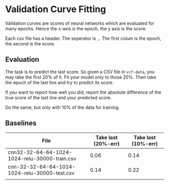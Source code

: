 # Validation Curve Fitting

Validation curves are scores of neural networks which are evaluated for many
epochs. Hence the x-axis is the epoch, the y axis is the score.

Each csv file has a header. The seperator is `,`. The first colum is the
epoch, the second is the score.


## Evaluation

The task is to predict the last score. So given a CSV file in `vcf-data`, you
may take the first 20% of it. Fit your model only to those 20%. Then take the
epoch of the last line and try to predict its score.

If you want to report how well you did, report the absolute difference of the
true score of the last line and your predicted score.

Do the same, but only with 10% of the data for training.


## Baselines

| File                                          | Take last (20%-err)  | Take last (10%-err)  |
| --------------------------------------------- | -------------------- | -------------------- |
| cnn32-32-64-64-1024-1024-relu-30000-train.csv | 0.06                 | 0.14                 |
| cnn-32-32-64-64-1024-1024-relu-30000-test.csv | 0.14                 | 0.22                 |
|                                               |                      |                      |
